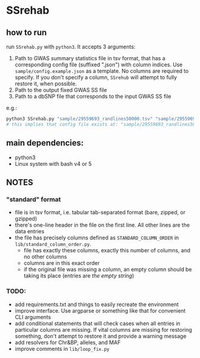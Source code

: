 # SSrehab

## how to run
run `SSrehab.py` with `python3`. It accepts 3 arguments:
 1. Path to GWAS summary statistics file in tsv format, that has a corresponding config file (suffixed \".json\") with column indices. Use `sample/config.example.json` as a template. No columns are required to specify. If you don't specify a column, `SSrehub` will attempt to fully restore it, when possible.
 2. Path to the output fixed GWAS SS file
 3. Path to a dbSNP file that corresponds to the input GWAS SS file

e.g.:
```python
python3 SSrehab.py "sample/29559693_randlines50000.tsv" "sample/29559693_randlines50000_SSREHAB-FIXED.tsv" "/media/$USER/exFAT_share/SelfDecode/dbSNP151_GRCh37.vcf.gz"
# this implies that config file exists at: "sample/29559693_randlines50000.tsv.json"
```

## main dependencies:
 - python3
 - Linux system with bash v4 or 5


## NOTES

### "standard" format
 - file is in tsv format, i.e. tabular tab-separated format (bare, zipped, or gzipped)
 - there's one-line header in the file on the first line. All other lines are the data entries
 - the file has precisely columns defined as `STANDARD_COLUMN_ORDER` in `lib/standard_column_order.py`.
    - file has exactly these columns, exactly this number of columns, and no other columns
    - columns are in this exact order
    - if the original file was missing a column, an empty column should be taking its place (entries are *the empty string*)




### TODO:
 - add requirements.txt and things to easily recreate the environment
 - improve interface. Use argparse or something like that for convenient CLI arguments
 - add conditional statements that will check cases when all entries in particular columns are missing. If vital columns are missing for restoring something, don't attempt to restore it and provide a warning message
 - add resolvers for Chr&BP, alleles, and MAF
 - improve comments in `lib/loop_fix.py`

